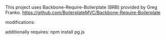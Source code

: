 
This project uses Backbone-Require-Boilerplate (BRB) provided by Greg Franko.
https://github.com/BoilerplateMVC/Backbone-Require-Boilerplate

modifications:

additionally requires: npm install pg.js
